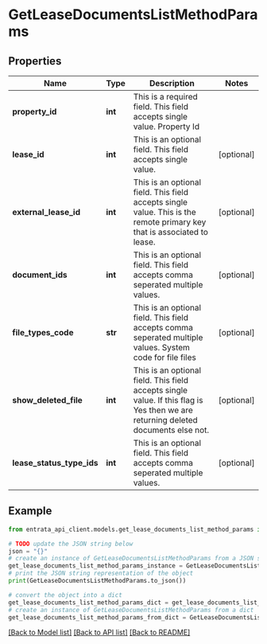 # GetLeaseDocumentsListMethodParams


## Properties

Name | Type | Description | Notes
------------ | ------------- | ------------- | -------------
**property_id** | **int** | This is a required field. This field accepts single value. Property Id | 
**lease_id** | **int** | This is an optional field. This field accepts single value. | [optional] 
**external_lease_id** | **int** | This is an optional field. This field accepts single value. This is the remote primary key that is associated to lease. | [optional] 
**document_ids** | **int** | This is an optional field. This field accepts comma seperated multiple values. | [optional] 
**file_types_code** | **str** | This is an optional field. This field accepts comma seperated multiple values. System code for file files | [optional] 
**show_deleted_file** | **int** | This is an optional field. This field accepts single value. If this flag is Yes then we are returning deleted documents else not. | [optional] 
**lease_status_type_ids** | **int** | This is an optional field. This field accepts comma seperated multiple values. | [optional] 

## Example

```python
from entrata_api_client.models.get_lease_documents_list_method_params import GetLeaseDocumentsListMethodParams

# TODO update the JSON string below
json = "{}"
# create an instance of GetLeaseDocumentsListMethodParams from a JSON string
get_lease_documents_list_method_params_instance = GetLeaseDocumentsListMethodParams.from_json(json)
# print the JSON string representation of the object
print(GetLeaseDocumentsListMethodParams.to_json())

# convert the object into a dict
get_lease_documents_list_method_params_dict = get_lease_documents_list_method_params_instance.to_dict()
# create an instance of GetLeaseDocumentsListMethodParams from a dict
get_lease_documents_list_method_params_from_dict = GetLeaseDocumentsListMethodParams.from_dict(get_lease_documents_list_method_params_dict)
```
[[Back to Model list]](../README.md#documentation-for-models) [[Back to API list]](../README.md#documentation-for-api-endpoints) [[Back to README]](../README.md)


